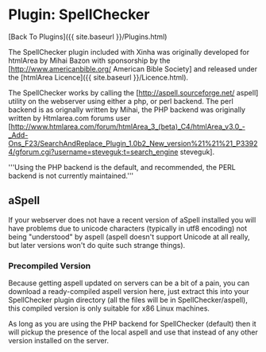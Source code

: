 # Plugin: SpellChecker

[Back To Plugins]({{ site.baseurl }}/Plugins.html)

The SpellChecker plugin included with Xinha was originally developed for htmlArea by Mihai Bazon with sponsorship by the [http://www.americanbible.org/ American Bible Society] and released under the [htmlArea Licence]({{ site.baseurl }}/Licence.html).

The SpellChecker works by calling the [http://aspell.sourceforge.net/ aspell] utility on the webserver using either a php, or perl backend.  The perl backend is as orignally written by Mihai, the PHP backend was originally written by  Htmlarea.com forums user [http://www.htmlarea.com/forum/htmlArea_3_(beta)_C4/htmlArea_v3.0_-_Add-Ons_F23/SearchAndReplace_Plugin_1.0b2_New_version%21%21%21_P33924/gforum.cgi?username=steveguk;t=search_engine steveguk].

'''Using the PHP backend is the default, and recommended, the PERL backend is not currently maintained.'''

## aSpell

If your webserver does not have a recent version of aSpell installed you will have problems due to unicode characters (typically in utf8 encoding) not being "understood" by aspell (aspell doesn't support Unicode at all really, but later versions won't do quite such strange things).

### Precompiled Version

Because getting aspell updated on servers can be a bit of a pain, you can download a ready-compiled aspell version here, just extract this into your SpellChecker plugin directory (all the files will be in SpellChecker/aspell), this compiled version is only suitable for x86 Linux machines.

As long as you are using the PHP backend for SpellChecker (default) then it will pickup the presence of the local aspell and use that instead of any other version installed on the server.
